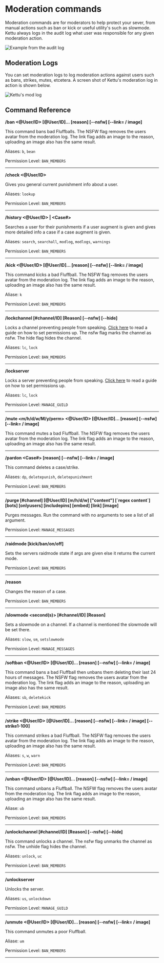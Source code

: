 # Moderation commands

Moderation commands are for moderators to help protect your sever, from manual actions such as ban or kick or useful utility's such as slowmode. Kettu always logs in the audit log what user was responsible for any given moderation action.

![Example from the audit log](https://cdn.discordapp.com/attachments/691776444283748362/738897183968985179/unknown.png)

## Moderation Logs

You can set moderation logs to log moderation actions against users such as bans, strikes, mutes, etcetera. A screen shot of Kettu's moderation log in action is shown below.

![Kettu's mod log](https://cdn.discordapp.com/attachments/713861338673184858/739563143998472303/unknown.png)

## Command Reference

**/ban <@User/ID> [@User/ID]... [reason] [--nsfw] [--link= / image]**

This command bans bad Fluffballs. The NSFW flag removes the users avatar from the moderation log. The link flag adds an image to the reason, uploading an image also has the same result.

Aliases: `b`, `bean`

Permission Level: `BAN_MEMBERS`

--------

**/check <@User/ID>**

Gives you general current punishment info about a user.

Aliases: `lookup`

Permission Level: `BAN_MEMBERS`

--------

**/history <@User/ID> | <Case#>**

Searches a user for their punishments if a user augment is given and gives more detailed info a case if a case augment is given.

Aliases: `search`, `searchall`, `modlog`, `modlogs`, `warnings`

Permission Level: `BAN_MEMBERS`

--------

**/kick <@User/ID> [@User/ID]... [reason] [--nsfw] [--link= / image]**

This command kicks a bad Fluffball. The NSFW flag removes the users avatar from the moderation log. The link flag adds an image to the reason, uploading an image also has the same result.

Aliase: `k`

Permission Level: `BAN_MEMBERS`

--------

**/lockchannel [#channel/ID] [Reason] [--nsfw] [--hide]**

Locks a channel preventing people from speaking. [Click here](https://kettu.cc/docs/Guides/setting_up_lockchannel) to read a guide on how to set permissions up. The nsfw flag marks the channel as nsfw. The hide flag hides the channel.

Aliases: `lc`, `lock`

Permission Level: `BAN_MEMBERS`

--------

**/lockserver**

Locks a server preventing people from speaking. [Click here](https://kettu.cc/docs/Guides/setting_up_lockserver) to read a guide on how to set permissions up.

Aliases: `lc`, `lock`

Permission Level: `MANAGE_GUILD`

--------

**/mute <m/h/d/w/M/y/perm> <@User/ID> [@User/ID]... [reason] [--nsfw] [--link= / image]**

This command mutes a bad Fluffball. The NSFW flag removes the users avatar from the moderation log. The link flag adds an image to the reason, uploading an image also has the same result.

--------

**/pardon <Case#> [reason] [--nsfw] [--link= / image]**

This command deletes a case/strike.

Aliases: `dp`, `deletepunish`, `deletepunishment`

Permission Level: `BAN_MEMBERS`

--------

**/purge <limit> [#channel] [@User/ID] [m/h/d/w] ["content"] [\`regex content`] [bots] [onlyusers] [includepins] [embed] [link] [image]**

Purges messages. Run the command with no arguments to see a list of all argument.

Permission Level: `MANAGE_MESSAGES`

--------

**/raidmode [kick/ban/on/off]**

Sets the servers raidmode state if args are given else it returns the current mode.

Permission Level: `BAN_MEMBERS`

--------

**/reason <case> <new reason>**

Changes the reason of a case.

Permission Level: `BAN_MEMBERS`

--------

**/slowmode <second(s)> [#channel/ID] [Reason]**

Sets a slowmode on a channel. If a channel is mentioned the slowmode will be set there.

Aliases: `slow`, `sm`, `setslowmode`

Permission Level: `MANAGE_MESSAGES`

--------

**/softban <@User/ID> [@User/ID]... [reason] [--nsfw] [--link= / image]**

This command bans a bad Fluffball then unbans them deleting their last 24 hours of messages. The NSFW flag removes the users avatar from the moderation log. The link flag adds an image to the reason, uploading an image also has the same result.

Aliases: `sb`, `deletekick`

Permission Level: `BAN_MEMBERS`

--------

**/strike <@User/ID> [@User/ID]... [reason] [--nsfw] [--link= / image] [--strike1-100]**

This command strikes a bad Fluffball. The NSFW flag removes the users avatar from the moderation log. The link flag adds an image to the reason, uploading an image also has the same result.

Aliases: `s`, `w`, `warn`

Permission Level: `BAN_MEMBERS`

--------

**/unban <@User/ID> [@User/ID]... [reason] [--nsfw] [--link= / image]**

This command unbans a Fluffball. The NSFW flag removes the users avatar from the moderation log. The link flag adds an image to the reason, uploading an image also has the same result.

Aliase: `ub`

Permission Level: `BAN_MEMBERS`

--------

**/unlockchannel [#channel/ID] [Reason] [--nsfw] [--hide]**

This command unlocks a channel. The nsfw flag unmarks the channel as nsfw. The unhide flag hides the channel.

Aliases: `unlock`, `uc`

Permission Level: `BAN_MEMBERS`

--------

**/unlockserver**

Unlocks the server.

Aliases: `us`, `unlockdown`

Permission Level: `MANAGE_GUILD`

--------

**/unmute <@User/ID> [@User/ID]... [reason] [--nsfw] [--link= / image]**

This command unmutes a poor Fluffball.

Aliase: `um`

Permission Level: `BAN_MEMBERS`

--------

